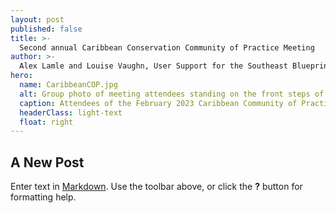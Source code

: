 ```yaml
---
layout: post
published: false
title: >-
  Second annual Caribbean Conservation Community of Practice Meeting 
author: >-
  Alex Lamle and Louise Vaughn, User Support for the Southeast Blueprint
hero:
  name: CaribbeanCOP.jpg
  alt: Group photo of meeting attendees standing on the front steps of a weathered yellow and white building.
  caption: Attendees of the February 2023 Caribbean Community of Practice meeting in Christiansted, St. Croix. Photo by Kristen Fontana, Southeast Climate Adaptation Science Center.
  headerClass: light-text
  float: right
---
```


## A New Post

Enter text in [Markdown](http://daringfireball.net/projects/markdown/). Use the toolbar above, or click the **?** button for formatting help.
